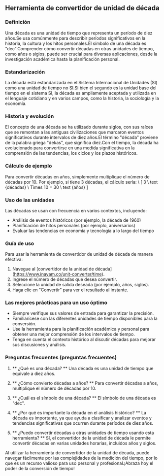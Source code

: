 ## Herramienta de convertidor de unidad de década

### Definición
Una década es una unidad de tiempo que representa un período de diez años.Se usa comúnmente para describir períodos significativos en la historia, la cultura y los hitos personales.El símbolo de una década es "dec".Comprender cómo convertir décadas en otras unidades de tiempo, como años o siglos, puede ser crucial para diversas aplicaciones, desde la investigación académica hasta la planificación personal.

### Estandarización
La década está estandarizada en el Sistema Internacional de Unidades (SI) como una unidad de tiempo no SI.Si bien el segundo es la unidad base del tiempo en el sistema SI, la década es ampliamente aceptada y utilizada en el lenguaje cotidiano y en varios campos, como la historia, la sociología y la economía.

### Historia y evolución
El concepto de una década se ha utilizado durante siglos, con sus raíces que se remontan a las antiguas civilizaciones que marcaron eventos significativos durante intervalos de diez años.El término "década" proviene de la palabra griega "dekas", que significa diez.Con el tiempo, la década ha evolucionado para convertirse en una medida significativa en la comprensión de las tendencias, los ciclos y los plazos históricos.

### Cálculo de ejemplo
Para convertir décadas en años, simplemente multiplique el número de décadas por 10. Por ejemplo, si tiene 3 décadas, el cálculo sería:
\ [
3 \ text {décadas} \ Times 10 = 30 \ text {años}
\]

### Uso de las unidades
Las décadas se usan con frecuencia en varios contextos, incluyendo:
- Análisis de eventos históricos (por ejemplo, la década de 1960)
- Planificación de hitos personales (por ejemplo, aniversarios)
- Evaluar las tendencias en economía y tecnología a lo largo del tiempo

### Guía de uso
Para usar la herramienta de convertidor de unidad de década de manera efectiva:
1. Navegue al [convertidor de la unidad de década] (https://www.inayam.co/unit-converter/time).
2. Ingrese el número de décadas que desea convertir.
3. Seleccione la unidad de salida deseada (por ejemplo, años, siglos).
4. Haga clic en "Convertir" para ver el resultado al instante.

### Las mejores prácticas para un uso óptimo
- Siempre verifique sus valores de entrada para garantizar la precisión.
- Familiarícese con las diferentes unidades de tiempo disponibles para la conversión.
- Use la herramienta para la planificación académica y personal para obtener una mejor comprensión de los intervalos de tiempo.
- Tenga en cuenta el contexto histórico al discutir décadas para mejorar sus discusiones y análisis.

### Preguntas frecuentes (preguntas frecuentes)

1. ** ¿Qué es una década? **
Una década es una unidad de tiempo que equivale a diez años.

2. ** ¿Cómo convierto décadas a años? **
Para convertir décadas a años, multiplique el número de décadas por 10.

3. ** ¿Cuál es el símbolo de una década? **
El símbolo de una década es "dec".

4. ** ¿Por qué es importante la década en el análisis histórico? **
La década es importante, ya que ayuda a clasificar y analizar eventos y tendencias significativas que ocurren durante períodos de diez años.

5. ** ¿Puedo convertir décadas a otras unidades de tiempo usando esta herramienta? **
Sí, el convertidor de la unidad de década le permite convertir décadas en varias unidades horarias, incluidos años y siglos.

Al utilizar la herramienta de convertidor de la unidad de década, puede navegar fácilmente por las complejidades de la medición del tiempo, por lo que es un recurso valioso para uso personal y profesional.¡Abraza hoy el poder de la conversión de tiempo!